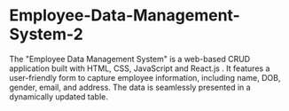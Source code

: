 # Employee-Data-Management-System-2
The "Employee Data Management System" is a web-based CRUD application built with HTML, CSS, JavaScript and React.js . It features a user-friendly form to capture employee information, including name, DOB, gender, email, and address. The data is seamlessly presented in a dynamically updated table.
